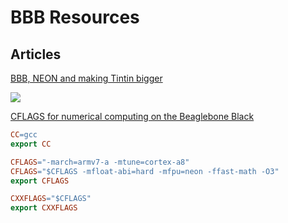# BBB Resources

## Articles

[BBB, NEON and making Tintin bigger](http://www.element14.com/community/community/designcenter/single-board-computers/next-gen_beaglebone/blog/2013/06/01/bbb-neon-and-making-tintin-bigger)

![](http://www.element14.com/community/servlet/JiveServlet/showImage/38-11799-151778/figure1.png)


[CFLAGS for numerical computing on the Beaglebone Black](http://www.eliteraspberries.com/blog/2013/09/cflags-for-numerical-computing-on-the-beaglebone-black.html)

```makefile
CC=gcc
export CC

CFLAGS="-march=armv7-a -mtune=cortex-a8"
CFLAGS="$CFLAGS -mfloat-abi=hard -mfpu=neon -ffast-math -O3"
export CFLAGS

CXXFLAGS="$CFLAGS"
export CXXFLAGS
```